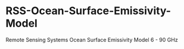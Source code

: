 # RSS-Ocean-Surface-Emissivity-Model
Remote Sensing Systems Ocean Surface Emissivity Model 6 - 90 GHz
